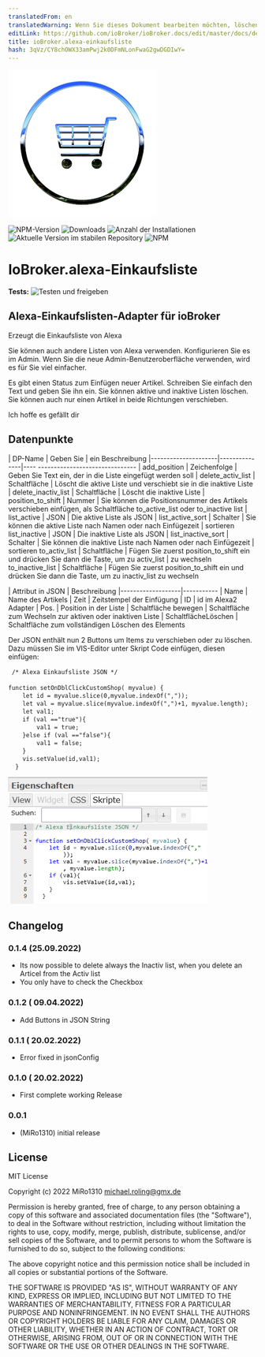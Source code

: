 ```yaml
---
translatedFrom: en
translatedWarning: Wenn Sie dieses Dokument bearbeiten möchten, löschen Sie bitte das Feld "translationsFrom". Andernfalls wird dieses Dokument automatisch erneut übersetzt
editLink: https://github.com/ioBroker/ioBroker.docs/edit/master/docs/de/adapterref/iobroker.alexa-shoppinglist/README.md
title: ioBroker.alexa-einkaufsliste
hash: 3qVz/CY8chOWX33amPwj2k0DFmNLonFwaG2gwDGDIwY=
---
```

![Logo](../../../en/adapterref/iobroker.alexa-shoppinglist/admin/alexa-shoppinglist.png)

![NPM-Version](https://img.shields.io/npm/v/iobroker.alexa-shoppinglist.svg)
![Downloads](https://img.shields.io/npm/dm/iobroker.alexa-shoppinglist.svg)
![Anzahl der Installationen](https://iobroker.live/badges/alexa-shoppinglist-installed.svg)
![Aktuelle Version im stabilen Repository](https://iobroker.live/badges/alexa-shoppinglist-stable.svg)
![NPM](https://nodei.co/npm/iobroker.alexa-shoppinglist.png?downloads=true)

# IoBroker.alexa-Einkaufsliste
**Tests:** ![Testen und freigeben](https://github.com/MiRo1310/ioBroker.alexa-shoppinglist/workflows/Test%20and%20Release/badge.svg)

## Alexa-Einkaufslisten-Adapter für ioBroker
Erzeugt die Einkaufsliste von Alexa

Sie können auch andere Listen von Alexa verwenden. Konfigurieren Sie es im Admin.
Wenn Sie die neue Admin-Benutzeroberfläche verwenden, wird es für Sie viel einfacher.

Es gibt einen Status zum Einfügen neuer Artikel. Schreiben Sie einfach den Text und geben Sie ihn ein.
Sie können aktive und inaktive Listen löschen.
Sie können auch nur einen Artikel in beide Richtungen verschieben.

Ich hoffe es gefällt dir

## Datenpunkte
| DP-Name | Geben Sie | ein Beschreibung |---------------------|---------------|---- ------------------------------- | add_position | Zeichenfolge | Geben Sie Text ein, der in die Liste eingefügt werden soll | delete_activ_list | Schaltfläche | Löscht die aktive Liste und verschiebt sie in die inaktive Liste | delete_inactiv_list | Schaltfläche | Löscht die inaktive Liste | position_to_shift | Nummer | Sie können die Positionsnummer des Artikels verschieben einfügen, als Schaltfläche to_active_list oder to_inactive list | list_active | JSON | Die aktive Liste als JSON | list_active_sort | Schalter | Sie können die aktive Liste nach Namen oder nach Einfügezeit | sortieren list_inactive | JSON | Die inaktive Liste als JSON | list_inactive_sort | Schalter | Sie können die inaktive Liste nach Namen oder nach Einfügezeit | sortieren to_activ_list | Schaltfläche | Fügen Sie zuerst position_to_shift ein und drücken Sie dann die Taste, um zu activ_list | zu wechseln to_inactive_list | Schaltfläche | Fügen Sie zuerst position_to_shift ein und drücken Sie dann die Taste, um zu inactiv_list zu wechseln

| Attribut in JSON | Beschreibung |-------------------|----------- | Name | Name des Artikels | Zeit | Zeitstempel der Einfügung | ID | id im Alexa2 Adapter | Pos. | Position in der Liste | Schaltfläche bewegen | Schaltfläche zum Wechseln zur aktiven oder inaktiven Liste | SchaltflächeLöschen | Schaltfläche zum vollständigen Löschen des Elements

Der JSON enthält nun 2 Buttons um Items zu verschieben oder zu löschen.
Dazu müssen Sie im VIS-Editor unter Skript Code einfügen, diesen einfügen:

```
 /* Alexa Einkaufsliste JSON */

function setOnDblClickCustomShop( myvalue) {
    let id = myvalue.slice(0,myvalue.indexOf(","));
    let val = myvalue.slice(myvalue.indexOf(",")+1, myvalue.length);
    let val1;
    if (val =="true"){
        val1 = true;
    }else if (val =="false"){
        val1 = false;
    }
    vis.setValue(id,val1);
  }
  ```

  ![](../../../en/adapterref/iobroker.alexa-shoppinglist/admin/Skript.png)

## Changelog

### 0.1.4 (25.09.2022)
* Its now possible to delete always the Inactiv list, when you delete an Articel from the Activ list
* You only have to check the Checkbox 

### 0.1.2 ( 09.04.2022)
* Add Buttons in JSON String

### 0.1.1 ( 20.02.2022)
* Error fixed in jsonConfig

### 0.1.0 ( 20.02.2022)
* First complete working Release

### 0.0.1 
* (MiRo1310) initial release

## License
MIT License

Copyright (c) 2022 MiRo1310 <michael.roling@gmx.de>

Permission is hereby granted, free of charge, to any person obtaining a copy
of this software and associated documentation files (the "Software"), to deal
in the Software without restriction, including without limitation the rights
to use, copy, modify, merge, publish, distribute, sublicense, and/or sell
copies of the Software, and to permit persons to whom the Software is
furnished to do so, subject to the following conditions:

The above copyright notice and this permission notice shall be included in all
copies or substantial portions of the Software.

THE SOFTWARE IS PROVIDED "AS IS", WITHOUT WARRANTY OF ANY KIND, EXPRESS OR
IMPLIED, INCLUDING BUT NOT LIMITED TO THE WARRANTIES OF MERCHANTABILITY,
FITNESS FOR A PARTICULAR PURPOSE AND NONINFRINGEMENT. IN NO EVENT SHALL THE
AUTHORS OR COPYRIGHT HOLDERS BE LIABLE FOR ANY CLAIM, DAMAGES OR OTHER
LIABILITY, WHETHER IN AN ACTION OF CONTRACT, TORT OR OTHERWISE, ARISING FROM,
OUT OF OR IN CONNECTION WITH THE SOFTWARE OR THE USE OR OTHER DEALINGS IN THE
SOFTWARE.